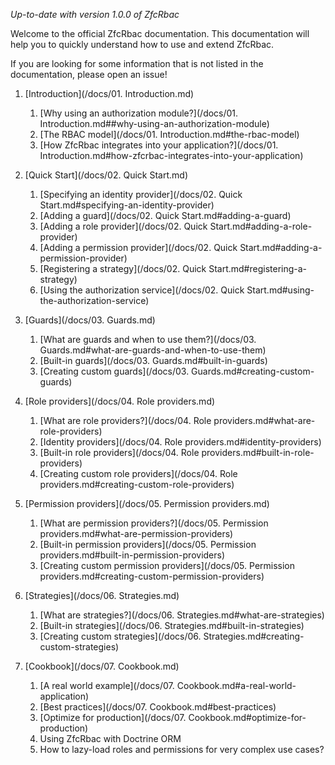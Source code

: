 _Up-to-date with version 1.0.0 of ZfcRbac_

Welcome to the official ZfcRbac documentation. This documentation will help you to quickly understand how to use
and extend ZfcRbac.

If you are looking for some information that is not listed in the documentation, please open an issue!

1. [Introduction](/docs/01. Introduction.md)
   1. [Why using an authorization module?](/docs/01. Introduction.md##why-using-an-authorization-module)
   2. [The RBAC model](/docs/01. Introduction.md#the-rbac-model)
   3. [How ZfcRbac integrates into your application?](/docs/01. Introduction.md#how-zfcrbac-integrates-into-your-application)

2. [Quick Start](/docs/02. Quick Start.md)
   1. [Specifying an identity provider](/docs/02. Quick Start.md#specifying-an-identity-provider)
   2. [Adding a guard](/docs/02. Quick Start.md#adding-a-guard)
   3. [Adding a role provider](/docs/02. Quick Start.md#adding-a-role-provider)
   4. [Adding a permission provider](/docs/02. Quick Start.md#adding-a-permission-provider)
   5. [Registering a strategy](/docs/02. Quick Start.md#registering-a-strategy)
   6. [Using the authorization service](/docs/02. Quick Start.md#using-the-authorization-service)

3. [Guards](/docs/03. Guards.md)
   1. [What are guards and when to use them?](/docs/03. Guards.md#what-are-guards-and-when-to-use-them)
   2. [Built-in guards](/docs/03. Guards.md#built-in-guards)
   3. [Creating custom guards](/docs/03. Guards.md#creating-custom-guards)

4. [Role providers](/docs/04. Role providers.md)
   1. [What are role providers?](/docs/04. Role providers.md#what-are-role-providers)
   2. [Identity providers](/docs/04. Role providers.md#identity-providers)
   3. [Built-in role providers](/docs/04. Role providers.md#built-in-role-providers)
   4. [Creating custom role providers](/docs/04. Role providers.md#creating-custom-role-providers)

5. [Permission providers](/docs/05. Permission providers.md)
   1. [What are permission providers?](/docs/05. Permission providers.md#what-are-permission-providers)
   2. [Built-in permission providers](/docs/05. Permission providers.md#built-in-permission-providers)
   3. [Creating custom permission providers](/docs/05. Permission providers.md#creating-custom-permission-providers)

6. [Strategies](/docs/06. Strategies.md)
   1. [What are strategies?](/docs/06. Strategies.md#what-are-strategies)
   2. [Built-in strategies](/docs/06. Strategies.md#built-in-strategies)
   3. [Creating custom strategies](/docs/06. Strategies.md#creating-custom-strategies)

7. [Cookbook](/docs/07. Cookbook.md)
   1. [A real world example](/docs/07. Cookbook.md#a-real-world-application)
   2. [Best practices](/docs/07. Cookbook.md#best-practices)
   3. [Optimize for production](/docs/07. Cookbook.md#optimize-for-production)
   4. Using ZfcRbac with Doctrine ORM
   5. How to lazy-load roles and permissions for very complex use cases?
